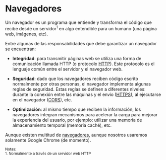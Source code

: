 # Navegadores

Un navegador es un programa que entiende y transforma el código que recibe desde un servidor<sup>1</sup> en algo entendible para un humano (una página web, imágenes, etc).

Entre algunas de las responsabilidades que debe garantizar un navegador se encuentran:

* **Integridad**: para transmitir páginas web se utiliza una forma de comunicación llamada HTTP (o protocolo [HTTP](http://www.w3.org/Protocols/)). Este protocolo es el lenguaje común entre el servidor y el navegador web. 

* **Seguridad**: dado que los navegadores reciben código escrito normalmente por otras personas, el navegador implementa algunas reglas de seguridad. Estas reglas se definen a diferentes niveles: durante la conexión entre las máquinas y el envío ([HTTPS](https://en.wikipedia.org/wiki/HTTPS)), al ejecutarse en el navegador ([CORS](https://en.wikipedia.org/wiki/Cross-origin_resource_sharing)), etc.

* **Optimización**: al mismo tiempo que reciben la información, los navegadores integran mecanismos para acelerar la carga para mejorar la experiencia del usuario, por ejemplo: utilizar una memoria de almacenamiento temporal (memoria caché), etc.

Aunque existen multitud de [navegadores](https://es.wikipedia.org/wiki/Navegador_web#Ejemplos_de_navegadores_web), aunque nosotros usaremos solamente Google Chrome (de momento).

<small>Notas:</small><br>
<small>1. Normalmente a través de un servidor web HTTP</small><br>